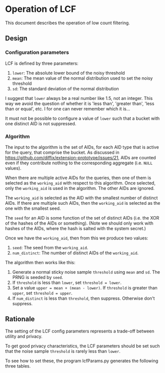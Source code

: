 # Operation of LCF

This document describes the operation of low count filtering.

## Design

### Configuration parameters

LCF is defined by three parameters:

1. `lower`: The absolute lower bound of the noisy threshold
2. `mean`: The mean value of the normal distribution used to set the noisy threshold
3. `sd`: The standard deviation of the normal distribution

I suggest that `lower` always be a real number like 1.5, not an integer. This way we avoid the question of whether it is 'less than', 'greater than', 'less than or equal', etc. I for one can never remember which it is...

It must not be possible to configure a value of `lower` such that a bucket with one distinct AID is not suppressed.

### Algorithm

The input to the algorithm is the set of AIDs, for each AID type that is active for the query, that comprise the bucket. As discussed in https://github.com/diffix/extension-prototype/issues/21, AIDs are counted even if they contribute nothing to the corresponding aggregate (i.e. `NULL` values).

When there are multiple active AIDs for the queries, then one of them is selected as the `working_aid` with respect to this algorithm. Once selected, only the `working_aid` is used in the algorithm. The other AIDs are ignored.

The `working_aid` is selected as the AID with the smallest number of distinct AIDs. If there are multiple such AIDs, then the `working_aid` is selected as the one with the smallest seed.

The `seed` for an AID is some function of the set of distinct AIDs (i.e. the XOR of the hashes of the AIDs or something). (Note we should only work with hashes of the AIDs, where the hash is salted with the system secret.)

Once we have the `working_aid`, then from this we produce two values:

1. `seed`: The seed from the `working_aid`.
2. `num_distinct`: The number of distinct AIDs of the `working_aid`.

The algorithm then works like this:

1. Generate a normal sticky noise sample `threshold` using `mean` and `sd`. The PRNG is seeded by `seed`.
2. If `threshold` is less than `lower`, set `threshold = lower`.
3. Set a value `upper = mean + (mean - lower)`.  If `threshold` is greater than `upper`, set `threshold = upper`.
4. If `num_distinct` is less than `threshold`, then suppress. Otherwise don't suppress.

## Rationale

The setting of the LCF config parameters represents a trade-off between utility and privacy.

To get good privacy characteristics, the LCF parameters should be set such that the noise sample `threshold` is rarely less than `lower`.

To see how to set these, the program lcfParams.py generates the following three tables.

